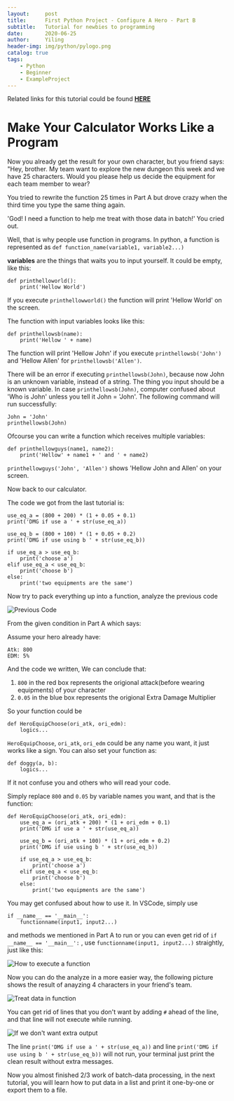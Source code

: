 ```yaml
---
layout:     post
title:      First Python Project - Configure A Hero - Part B
subtitle:   Tutorial for newbies to programming
date:       2020-06-25
author:     Yiling
header-img: img/python/pylogo.png
catalog: true
tags:
    - Python
    - Beginner
    - ExampleProject
---
```

Related links for this tutorial could be found **[HERE](https://610yilingliu.github.io/2020/06/23/PyForBeginners/)**

# Make Your Calculator Works Like a Program

Now you already get the result for your own character, but you friend says: "Hey, brother. My team want to explore the new dungeon this week and we have 25 characters. Would you please help us decide the equipment for each team member to wear? 

You tried to rewrite the function 25 times in Part A but drove crazy when the third time you type the same thing again.

'God! I need a function to help me treat with those data in batch!' You cried out.

Well, that is why people use function in programs. In python, a function is represented as ```def function_name(variable1, variable2...)```

**variables** are the things that waits you to input yourself. It could be empty, like this:
```
def printhelloworld():
    print('Hellow World')
```

If you execute `printhellowworld()` the function will print 'Hellow World' on the screen.

The function with input variables looks like this:
```
def printhellowsb(name):
    print('Hellow ' + name)
```
The function will print 'Hellow John' if you execute `printhellowsb('John')` and 'Hellow Allen' for `printhellowsb('Allen')`.

There will be an error if executing `printhellowsb(John)`, because now John is an unknown variable, instead of a string. The thing you input should be a known variable. In case `printhellowsb(John)`, computer confused about 'Who is John' unless you tell it John = 'John'. The following command will run successfully:
```
John = 'John'
printhellowsb(John)
```

Ofcourse you can write a function which receives multiple variables:

```
def printhellowguys(name1, name2):
    print('Hellow' + name1 + ' and ' + name2)
```
`printhellowguys('John', 'Allen')` shows 'Hellow John and Allen' on your screen.

Now back to our calculator.

The code we got from the last tutorial is:
```
use_eq_a = (800 + 200) * (1 + 0.05 + 0.1)
print('DMG if use a ' + str(use_eq_a))

use_eq_b = (800 + 100) * (1 + 0.05 + 0.2)
print('DMG if use using b ' + str(use_eq_b))

if use_eq_a > use_eq_b:
    print('choose a')
elif use_eq_a < use_eq_b:
    print('choose b')
else:
    print('two equipments are the same')
```
Now try to pack everything up into a function, analyze the previous code

![Previous Code](\img\python\hero5.png)

From the given condition in Part A which says:

Assume your hero already have:
```
Atk: 800
EDM: 5%
```
And the code we written, We can conclude that:

1. `800` in the red box represents the origional attack(before wearing equipments) of your character
2. `0.05` in the blue box represents the origional Extra Damage Multiplier

So your function could be
```
def HeroEquipChoose(ori_atk, ori_edm):
    logics...
```
`HeroEquipChoose`, `ori_atk`, `ori_edm` could be any name you want, it just works like a sign. You can also set your function as:
```
def doggy(a, b):
    logics...
```
If it not confuse you and others who will read your code.

Simply replace `800` and `0.05` by variable names you want, and that is the function:
```
def HeroEquipChoose(ori_atk, ori_edm):
    use_eq_a = (ori_atk + 200) * (1 + ori_edm + 0.1)
    print('DMG if use a ' + str(use_eq_a))

    use_eq_b = (ori_atk + 100) * (1 + ori_edm + 0.2)
    print('DMG if use using b ' + str(use_eq_b))

    if use_eq_a > use_eq_b:
        print('choose a')
    elif use_eq_a < use_eq_b:
        print('choose b')
    else:
        print('two equipments are the same')
```

You may get confused about how to use it. In VSCode, simply use
```
if __name__ == '__main__':
    functionname(input1, input2...)
```
and methods we mentioned in Part A to run
or you can even get rid of `if __name__ == '__main__':` , use `functionname(input1, input2...)` straightly, just like this:

![How to execute a function](\img\python\hero6.png)

Now you can do the analyze in a more easier way, the following picture shows the result of anayzing 4 characters in your friend's team.

![Treat data in function](\img\python\hero7.png)

You can get rid of lines that you don't want by adding `#` ahead of the line, and that line will not execute while running.

![If we don't want extra output](\img\python\hero8.png)

The line `print('DMG if use a ' + str(use_eq_a))` and line `print('DMG if use using b ' + str(use_eq_b))` will not run, your terminal just print the clean result without extra messages.

Now you almost finished 2/3 work of batch-data processing, in the next tutorial, you will learn how to put data in a list and print it one-by-one or export them to a file.